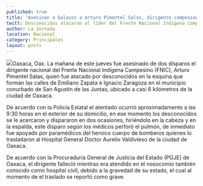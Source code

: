 ```yaml
---
published: true
title: "Asesinan a balazos a Arturo Pimentel Salas, dirigente campesino de Oaxaca"
twitt: Desconocidos atacaron al líder del Frente Nacional Indígena Campesino en su domicilio.
author: La Jornada
location: Nacional
category: Principales
layout: posts
---
```


![](http://i.imgur.com/UmNpg88m.jpg)Oaxaca, Oax. La mañana de este jueves fue asesinado de dos disparos el dirigente nacional del Frente Nacional Indígena Campesino (FNIC), Arturo Pimentel Salas, quien fue atacado por desconocidos en la esquina que forman las calles de Emiliano Zapata e Ignacio Zaragoza en el municipio conurbado de San Agustín de las Juntas, ubicado a casi 6 kilómetros de la ciudad de Oaxaca.

De acuerdo con la Policía Estatal el atentado ocurrió aproximadamente a las 9:30 horas en el exterior de su domicilio, en ese momento los desconocidos se le acercaron y dispararon en dos ocasiones, hiriéndolo en la cabeza y en la espalda, este disparo según los médicos perforó el pulmón, de inmediato fue apoyado por paramédicos del heroico cuerpo de bomberos quienes lo trasladaron al Hospital General Doctor Aurelio Valdivieso de la ciudad de Oaxaca.

De acuerdo con la Procuraduría General de Justicia del Estado (PGJE) de Oaxaca, el dirigente falleció mientras era atendido en el nosocomio también conocido como hospital civil, debido a la gravedad de su estado, el cual al momento de el traslado se reportó como grave.
